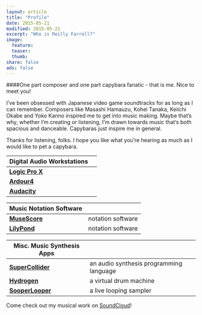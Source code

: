 ```yaml
---
layout: article
title: "Profile"
date: 2015-05-21
modified: 2015-05-21
excerpt: "Who is Reilly Farrell?"
image:
  feature: 
  teaser: 
  thumb:
share: false
ads: false
---
```


####One part composer and one part capybara fanatic - that is me. Nice to meet you!

I’ve been obsessed with Japanese video game soundtracks for as long as I can remember. Composers like Masashi Hamauzu, Kohei Tanaka, Keiichi Okabe and Yoko Kanno inspired me to get into music making. Maybe that’s why, whether I’m creating or listening, I’m drawn towards music that’s both spacious and danceable. Capybaras just inspire me in general.

Thanks for listening, folks. I hope you like what you’re hearing as much as I would like to pet a capybara.

| Digital Audio Workstations                          |                                         |
|-----------------------------------------------------|-----------------------------------------|
| [**Logic Pro X**](http://www.apple.com/logic-pro/)  |                                         |
| [**Ardour4**](http://ardour.org)                    |                                         |
| [**Audacity**](http://web.audacityteam.org/about/)  |                                         |

| Music Notation Software                             |                                         |
|-----------------------------------------------------|-----------------------------------------|
| [**MuseScore**](https://musescore.org)              | notation software                       |
| [**LilyPond**](http://lilypond.org/)                | notation software                       |

| Misc. Music Synthesis Apps                          |                                         |
|-----------------------------------------------------|-----------------------------------------|
| [**SuperCollider**](http://supercollider.github.io) | an audio synthesis programming language |
| [**Hydrogen**](http://www.hydrogen-music.org/hcms/) | a virtual drum machine                  |
| [**SooperLooper**](http://essej.net/sooperlooper/)  | a live looping sampler                  |

Come check out my musical work on [SoundCloud](https://soundcloud.com/reillyfarrell/tracks)!
